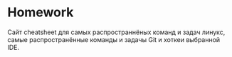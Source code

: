 # Homework
Сайт cheatsheet для самых распространнёных команд и задач линукс, самые распространённые команды и задачы Git и хоткеи выбранной IDE.
